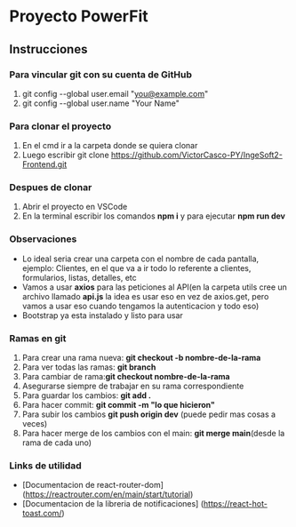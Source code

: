 # Proyecto PowerFit

## Instrucciones

### Para vincular git con su cuenta de GitHub
1. git config --global user.email "you@example.com"
2. git config --global user.name "Your Name"

### Para clonar el proyecto
1. En el cmd ir a la carpeta donde se quiera clonar
2. Luego escribir git clone https://github.com/VictorCasco-PY/IngeSoft2-Frontend.git

### Despues de clonar
1. Abrir el proyecto en VSCode
2. En la terminal escribir los comandos **npm i** y para ejecutar **npm run dev**

### Observaciones
- Lo ideal seria crear una carpeta con el nombre de cada pantalla, ejemplo: Clientes, en el que va a ir todo lo referente a clientes, formularios, listas, detalles, etc
- Vamos a usar **axios** para las peticiones al API(en la carpeta utils cree un archivo llamado **api.js** la idea es usar eso en vez de axios.get, pero vamos a usar eso cuando tengamos la autenticacion y todo eso)
- Bootstrap ya esta instalado y listo para usar

### Ramas en git
1. Para crear una rama nueva: **git checkout -b nombre-de-la-rama**
2. Para ver todas las ramas: **git branch**
3. Para cambiar de rama:**git checkout nombre-de-la-rama**
4. Asegurarse siempre de trabajar en su rama correspondiente
5. Para guardar los cambios: **git add .**
6. Para hacer commit: **git commit -m "lo que hicieron"**
7. Para subir los cambios **git push origin dev** (puede pedir mas cosas a veces)
8. Para hacer merge de los cambios con el main: **git merge main**(desde la rama de cada uno)

### Links de utilidad
- [Documentacion de react-router-dom] (https://reactrouter.com/en/main/start/tutorial)
- [Documentacion de la libreria de notificaciones] (https://react-hot-toast.com/)
